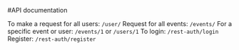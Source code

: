 #API documentation

To make a request for all users: 
```/user/``` 
Request for all events: 
```/events/``` 
For a specific event or user: 
```/events/1``` 
or 
```/users/1``` 
To login: 
```/rest-auth/login``` 
Register: 
```/rest-auth/register```
